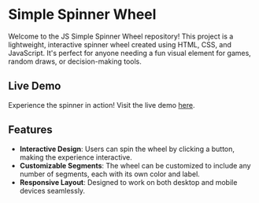 # Simple Spinner Wheel

Welcome to the JS Simple Spinner Wheel repository! This project is a lightweight, interactive spinner wheel created using HTML, CSS, and JavaScript. It's perfect for anyone needing a fun visual element for games, random draws, or decision-making tools.

## Live Demo

Experience the spinner in action! Visit the live demo [here](https://mohammadabushams.github.io/JS-Simple-spinner-wheel/).

## Features

- **Interactive Design**: Users can spin the wheel by clicking a button, making the experience interactive.
- **Customizable Segments**: The wheel can be customized to include any number of segments, each with its own color and label.
- **Responsive Layout**: Designed to work on both desktop and mobile devices seamlessly.


